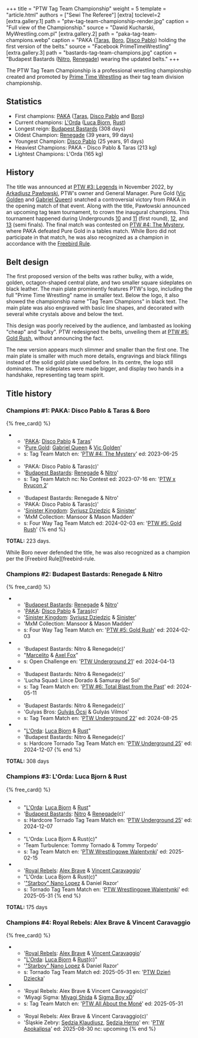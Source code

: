 +++
title = "PTW Tag Team Championship"
weight = 5
template = "article.html"
authors = ["Sewi The Referee"]
[extra]
toclevel=2
[extra.gallery.1]
path = "ptw-tag-team-championship-render.jpg"
caption = "Full view of the Championship."
source = "Dawid Kucharski, MyWrestling.com.pl"
[extra.gallery.2]
path = "paka-tag-team-champions.webp"
caption = "PAKA ([Taras](@/w/taras.md), [Boro](@/w/boro.md), [Disco Pablo](@/w/disco-pablo.md)) holding the first version of the belts."
source = "Facebook PrimeTimeWrestling"
[extra.gallery.3]
path = "bastards-tag-team-champions.jpg"
caption = "Budapest Bastards ([Nitro](@/w/nitro.md), [Renegade](@/w/renegade.md)) wearing the updated belts."
+++

The PTW Tag Team Championship is a professional wrestling championship created and promoted by [Prime Time Wrestling](@/o/ptw.md) as their tag team division championship.

<!-- more -->

## Statistics

* First champions: [PAKA](@/tt/paka.md) ([Taras](@/w/taras.md), [Disco Pablo](@/w/disco-pablo.md) and [Boro](@/w/boro.md))
* Current champions: [L'Orda](@/tt/l-orda.md) ([Luca Bjorn](@/w/luca-bjorn.md), [Rust](@/w/rust.md))
* Longest reign: [Budapest Bastards](@/tt/budapest-bastards.md) (308 days)
* Oldest Champion: [Renegade](@/w/renegade.md) (39 years, 99 days)
* Youngest Champion: [Disco Pablo](@/w/disco-pablo.md) (25 years, 91 days)
* Heaviest Champions: PAKA - Disco Pablo & Taras (213&nbsp;kg)
* Lightest Champions: L'Orda (165&nbsp;kg)

## History

The title was announced at [PTW #3: Legends](@/e/ptw/2022-11-26-ptw-3-legends.md) in November 2022, by [Arkadiusz Pawłowski](@/w/pan-pawlowski.md), PTW's owner and General Manager.
Pure Gold ([Vic Golden](@/w/vic-golden.md) and [Gabriel Queen](@/w/gabriel-queen.md)) snatched a controversial victory from PAKA in the opening match of that event.
Along with the title, Pawłowski announced an upcoming tag team tournament, to crown the inaugural champions.
This tournament happened during Undergrounds [10](@/e/ptw/2023-01-28-ptw-underground-10.md) and
[11](@/e/ptw/2023-01-29-ptw-underground-11.md) (first round), [12](@/e/ptw/2023-02-26-ptw-underground-12.md), and [13](@/e/ptw/2023-03-26-ptw-underground-13.md) (semi finals).
The final match was contested on [PTW #4: The Mystery](@/e/ptw/2023-06-25-ptw-4-mystery.md), where PAKA defeated Pure Gold in a tables match.
While Boro did not participate in that match, he was also recognized as a champion in accordance with the [Freebird Rule][freebird-rule].

## Belt design

The first proposed version of the belts was rather bulky, with a wide, golden, octagon-shaped central plate, and two smaller square sideplates on black leather. The main plate prominently features PTW's logo, including the full "Prime Time Wrestling" name in smaller text. Below the logo, it also showed the championship name "Tag Team Champions" in black text. The main plate was also engraved with basic line shapes, and decorated with several white crystals above and below the text.

This design was poorly received by the audience, and lambasted as looking "cheap" and "bulky". PTW redesigned the belts, unveiling them at [PTW #5: Gold Rush](@/e/ptw/2024-02-03-ptw-5-gold-rush.md), without announcing the fact.

The new version appears much slimmer and smaller than the first one. The main plate is smaller with much more details, engravings and black fillings instead of the solid gold plate used before. In its centre, the logo still dominates. The sideplates were made bigger, and display two hands in a handshake, representing tag team spirit.

## Title history

### Champions #1: PAKA: Disco Pablo & Taras & Boro

{% free_card() %}
- - '[PAKA](@/tt/paka.md): [Disco Pablo](@/w/disco-pablo.md) & [Taras](@/w/taras.md)'
  - '[Pure Gold](@/tt/pure-gold.md): [Gabriel Queen](@/w/gabriel-queen.md) & [Vic Golden](@/w/vic-golden.md)'
  - s: Tag Team Match
    en: '[PTW #4: The Mystery](@/e/ptw/2023-06-25-ptw-4-mystery.md)'
    ed: 2023-06-25
- - 'PAKA: Disco Pablo & Taras(c)'
  - '[Budapest Bastards](@/tt/budapest-bastards.md): [Renegade](@/w/renegade.md) & [Nitro](@/w/nitro.md)'
  - s: Tag Team Match
    nc: No Contest
    ed: 2023-07-16
    en: '[PTW x Ryucon 2](@/e/ptw/2023-07-16-ptw-x-ryucon.md)'
- - 'Budapest Bastards: Renegade & Nitro'
  - 'PAKA: Disco Pablo & Taras(c)'
  - '[Sinister Kingdom](@/tt/sinister-kingdom.md): [Syriusz Dziedzic](@/w/dziedzic.md) & [Sinister](@/w/sinister.md)'
  - 'MxM Collection: Mansoor & Mason Madden'
  - s: Four Way Tag Team Match
    ed: 2024-02-03
    en: '[PTW #5: Gold Rush](@/e/ptw/2024-02-03-ptw-5-gold-rush.md)'
{% end %}

**TOTAL:** 223 days.

While Boro never defended the title, he was also recognized as a champion per the [Freebird Rule][freebird-rule.

### Champions #2: Budapest Bastards: Renegade & Nitro

{% free_card() %}
- - '[Budapest Bastards](@/tt/budapest-bastards.md): [Renegade](@/w/renegade.md) & [Nitro](@/w/nitro.md)'
  - '[PAKA](@/tt/paka.md): [Disco Pablo](@/w/disco-pablo.md) & [Taras](@/w/taras.md)(c)'
  - '[Sinister Kingdom](@/tt/sinister-kingdom.md): [Syriusz Dziedzic](@/w/dziedzic.md) & [Sinister](@/w/sinister.md)'
  - 'MxM Collection: Mansoor & Mason Madden'
  - s: Four Way Tag Team Match
    en: '[PTW #5: Gold Rush](@/e/ptw/2024-02-03-ptw-5-gold-rush.md)'
    ed: 2024-02-03
- - 'Budapest Bastards: Nitro & Renegade(c)'
  - "[Marcelito](@/w/marcelito.md) & [Axel Fox](@/w/axel-fox.md)"
  - s: Open Challenge
    en: '[PTW Underground 21](@/e/ptw/2024-04-13-ptw-underground-21.md)'
    ed: 2024-04-13
- - 'Budapest Bastards: Nitro & Renegade(c)'
  - 'Lucha Squad: Lince Dorado & Samuray del Sol'
  - s: Tag Team Match
    en: '[PTW #6: Total Blast from the Past](@/e/ptw/2024-05-11-ptw-6.md)'
    ed: 2024-05-11
- - 'Budapest Bastards: Nitro & Renegade(c)'
  - 'Gulyas Bros: [Gulyás Öcsi](@/w/gulyas-ocsi.md) & Gulyás Vilmos'
  - s: Tag Team Match
    en: '[PTW Underground 22](@/e/ptw/2024-08-25-ptw-underground-22.md)'
    ed: 2024-08-25
- - "[L'Orda](@/tt/l-orda.md): [Luca Bjorn](@/w/luca-bjorn.md) & [Rust](@/w/rust.md)"
  - 'Budapest Bastards: Nitro & Renegade(c)'
  - s: Hardcore Tornado Tag Team Match
    en: '[PTW Underground 25](@/e/ptw/2024-12-07-ptw-underground-25.md)'
    ed: 2024-12-07
{% end %}

**TOTAL:** 308 days

### Champions #3: L'Orda: Luca Bjorn & Rust

{% free_card() %}
- - "[L'Orda](@/tt/l-orda.md): [Luca Bjorn](@/w/luca-bjorn.md) & [Rust](@/w/rust.md)"
  - '[Budapest Bastards](@/tt/budapest-bastards.md): [Nitro](@/w/nitro.md) & [Renegade](@/w/renegade.md)(c)'
  - s: Hardcore Tornado Tag Team Match
    en: '[PTW Underground 25](@/e/ptw/2024-12-07-ptw-underground-25.md)'
    ed: 2024-12-07
- - "L'Orda: Luca Bjorn & Rust(c)"
  - 'Team Turbulence: Tommy Tornado & Tommy Torpedo'
  - s: Tag Team Match
    en: '[PTW Wrestlingowe Walentynki](@/e/ptw/2025-02-15-ptw-wrestlingowe-walentynki.md)'
    ed: 2025-02-15
- - '[Royal Rebels](@/tt/royal-rebels.md): [Alex Brave](@/w/alex-brave.md) & [Vincent Caravaggio](@/w/vincent-caravaggio.md)'
  - "L'Orda: Luca Bjorn & Rust(c)"
  - '["Starboy" Nano Lopez](@/w/nano-lopez.md) & Daniel Razor'
  - s: Tornado Tag Team Match
    en: '[PTW Wrestlingowe Walentynki](@/e/ptw/2025-05-31-ptw-dzien-dziecka.md)'
    ed: 2025-05-31
{% end %}

**TOTAL:** 175 days

### Champions #4: Royal Rebels: Alex Brave & Vincent Caravaggio

{% free_card() %}
- - '[Royal Rebels](@/tt/royal-rebels.md): [Alex Brave](@/w/alex-brave.md) & [Vincent Caravaggio](@/w/vincent-caravaggio.md)'
  - "[L'Orda](@/tt/l-orda.md): [Luca Bjorn](@/w/luca-bjorn.md) & [Rust](@/w/rust.md)(c)"
  - '["Starboy" Nano Lopez](@/w/nano-lopez.md) & Daniel Razor'
  - s: Tornado Tag Team Match
    ed: 2025-05-31
    en: '[PTW Dzień Dziecka](@/e/ptw/2025-05-31-ptw-dzien-dziecka.md)'
- - 'Royal Rebels: Alex Brave & Vincent Caravaggio(c)'
  - 'Miyagi Sigma: [Miyagi Shida](@/w/miyagi-shida.md) & [Sigma Boy xD](@/w/sigma-boy.md)'
  - s: Tag Team Match
    en: '[PTW All About the Moné](@/e/ptw/2025-07-27-ptw-all-about-the-mone.md)'
    ed: 2025-05-31
- - 'Royal Rebels: Alex Brave & Vincent Caravaggio(c)'
  - 'Śląskie Zebry: [Sędzia Klaudiusz](@/w/sedzia-klaudiusz.md), [Sędzia Herno](@/w/sedzia-herno.md)'
    en: '[PTW Apokalipsa](@/e/ptw/2025-08-30-ptw-apokalipsa.md)'
    ed: 2025-08-30
    nc: upcoming
{% end %}

[freebird-rule]: https://prowrestling.fandom.com/wiki/Freebird_Rule
